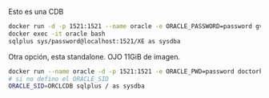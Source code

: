 Esto es una CDB

```bash
docker run -d -p 1521:1521 --name oracle -e ORACLE_PASSWORD=password gvenzl/oracle-xe
docker exec -it oracle bash
sqlplus sys/password@localhost:1521/XE as sysdba
```

Otra opción, esta standalone. OJO 11GiB de imagen.

```bash
docker run --name oracle -d -p 1521:1521 -e ORACLE_PWD=password doctorkirk/oracle-19c
# si no defino el ORACLE_SID
ORACLE_SID=ORCLCDB sqlplus / as sysdba
```

